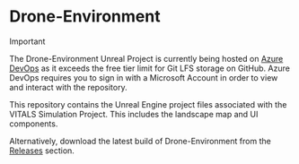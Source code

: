 # Drone-Environment

> [!IMPORTANT]
> The Drone-Environment Unreal Project is currently being hosted on [Azure DevOps](https://dev.azure.com/Zach-Sally/VITALS-Drone-Environment/_git/Drone-Environment) as it exceeds the free tier limit for Git LFS storage on GitHub.
> Azure DevOps requires you to sign in with a Microsoft Account in order to view and interact with the repository.

This repository contains the Unreal Engine project files associated with the VITALS Simulation Project. This includes the landscape map and UI components.

Alternatively, download the latest build of Drone-Environment from the [Releases](https://github.com/Vitals-Simulation-Project/Drone-Environment/releases/tag/Latest) section.
